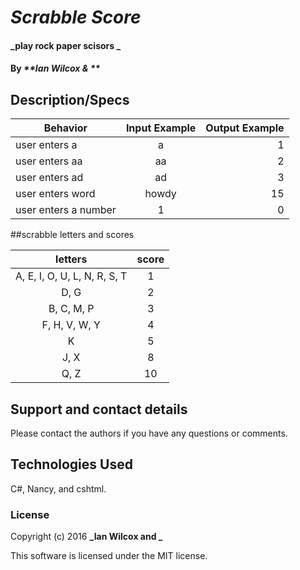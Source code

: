 # _Scrabble Score_

#### _play rock paper scisors _

#### By _**Ian Wilcox & **_

## Description/Specs

| Behavior     | Input Example  |Output Example  |
| ------------- |:-------------:| -----:|
| user enters a | a | 1 |
| user enters aa | aa | 2 |
| user enters ad | ad | 3 |
| user enters word | howdy | 15 |
| user enters a number | 1 | 0 |

##scrabble letters and scores

| letters | score |
| :---: | :---: |
| A, E, I, O, U, L, N, R, S, T | 1 |
| D, G | 2 |
| B, C, M, P | 3 |
| F, H, V, W, Y | 4 |
| K | 5 |
| J, X | 8 |
| Q, Z | 10 |

## Support and contact details

Please contact the authors if you have any questions or comments.

## Technologies Used

C#, Nancy, and cshtml.

### License

Copyright (c) 2016 **_Ian Wilcox and _**

This software is licensed under the MIT license.
